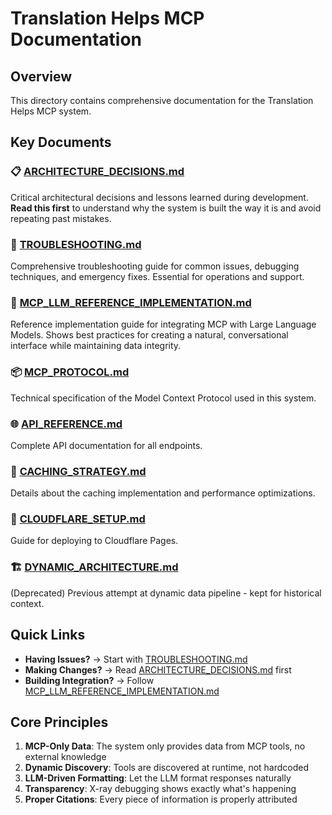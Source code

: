 # Translation Helps MCP Documentation

## Overview
This directory contains comprehensive documentation for the Translation Helps MCP system.

## Key Documents

### 📋 [ARCHITECTURE_DECISIONS.md](./ARCHITECTURE_DECISIONS.md)
Critical architectural decisions and lessons learned during development. **Read this first** to understand why the system is built the way it is and avoid repeating past mistakes.

### 🔧 [TROUBLESHOOTING.md](./TROUBLESHOOTING.md)
Comprehensive troubleshooting guide for common issues, debugging techniques, and emergency fixes. Essential for operations and support.

### 🚀 [MCP_LLM_REFERENCE_IMPLEMENTATION.md](./MCP_LLM_REFERENCE_IMPLEMENTATION.md)
Reference implementation guide for integrating MCP with Large Language Models. Shows best practices for creating a natural, conversational interface while maintaining data integrity.

### 📦 [MCP_PROTOCOL.md](./MCP_PROTOCOL.md)
Technical specification of the Model Context Protocol used in this system.

### 🌐 [API_REFERENCE.md](./API_REFERENCE.md)
Complete API documentation for all endpoints.

### 💾 [CACHING_STRATEGY.md](./CACHING_STRATEGY.md)
Details about the caching implementation and performance optimizations.

### 🔐 [CLOUDFLARE_SETUP.md](./CLOUDFLARE_SETUP.md)
Guide for deploying to Cloudflare Pages.

### 🏗️ [DYNAMIC_ARCHITECTURE.md](./DYNAMIC_ARCHITECTURE.md)
(Deprecated) Previous attempt at dynamic data pipeline - kept for historical context.

## Quick Links

- **Having Issues?** → Start with [TROUBLESHOOTING.md](./TROUBLESHOOTING.md)
- **Making Changes?** → Read [ARCHITECTURE_DECISIONS.md](./ARCHITECTURE_DECISIONS.md) first
- **Building Integration?** → Follow [MCP_LLM_REFERENCE_IMPLEMENTATION.md](./MCP_LLM_REFERENCE_IMPLEMENTATION.md)

## Core Principles

1. **MCP-Only Data**: The system only provides data from MCP tools, no external knowledge
2. **Dynamic Discovery**: Tools are discovered at runtime, not hardcoded
3. **LLM-Driven Formatting**: Let the LLM format responses naturally
4. **Transparency**: X-ray debugging shows exactly what's happening
5. **Proper Citations**: Every piece of information is properly attributed

